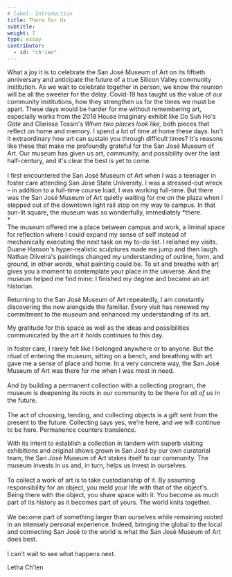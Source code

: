 ```yaml
---
# label: Introduction
title: There for Us
subtitle:
weight: 7
type: essay
contributor:
  - id: "ch'ien"
---
```


What a joy it is to celebrate the San José Museum of Art on its fiftieth anniversary and anticipate the future of a true Silicon Valley community institution. As we wait to celebrate together in person, we know the reunion will be all the sweeter for the delay. Covid-19 has taught us the value of our community institutions, how they strengthen us for the times we must be apart. These days would be harder for me without remembering art, especially works from the 2018 House Imaginary exhibit like Do Suh Ho's *Gate* and Clarissa Tossin's *When two places look like,* both pieces that reflect on home and memory. I spend a lot of time at home these days. Isn't it extraordinary how art can sustain you through difficult times? It's reasons like these that make me profoundly grateful for the San José Museum of Art. Our museum has given us art, community, and possibility over the last half-century, and it's clear the best is yet to come.\
\
I first encountered the San José Museum of Art when I was a teenager in foster care attending San José State University. I was a stressed-out wreck – in addition to a full-time course load, I was working full-time. But there was the San José Museum of Art quietly waiting for me on the plaza when I stepped out of the downtown light rail stop on my way to campus. In that sun-lit square, the museum was so wonderfully, immediately *there.\
*\
The museum offered me a place between campus and work, a liminal space for reflection where I could expand my sense of self instead of mechanically executing the next task on my to-do list. I relished my visits. Duane Hanson's hyper-realistic sculptures made me jump and then laugh. Nathan Oliveira's paintings changed my understanding of outline, form, and ground, in other words, what painting could be. To sit and breathe with art gives you a moment to contemplate your place in the universe. And the museum helped me find mine: I finished my degree and became an art historian.

Returning to the San José Museum of Art repeatedly, I am constantly discovering the new alongside the familiar. Every visit has renewed my commitment to the museum and enhanced my understanding of its art.

My gratitude for this space as well as the ideas and possibilities communicated by the art it holds continues to this day.

In foster care, I rarely felt like I belonged anywhere or to anyone. But the ritual of entering the museum, sitting on a bench, and breathing with art gave me a sense of place and home. In a very concrete way, the San José Museum of Art was there for me when I was most in need.\
\
And by building a permanent collection with a collecting program, the museum is deepening its roots in our community to be there for *all of us* in the future.\
\
The act of choosing, tending, and collecting objects is a gift sent from the present to the future. Collecting says yes, we're here, and we will continue to be here. Permanence counters transience.

With its intent to establish a collection in tandem with superb visiting exhibitions and original shows grown in San José by our own curatorial team, the San José Museum of Art stakes itself to our community. The museum invests in us and, in turn, helps us invest in ourselves.\
\
To collect a work of art is to take custodianship of it. By assuming responsibility for an object, you meld your life with that of the object's. Being there with the object, you share space with it. You become as much part of its history as it becomes part of yours. The world knits together.\
\
We become part of something larger than ourselves while remaining rooted in an intensely personal experience. Indeed, bringing the global to the local and connecting San José to the world is what the San José Museum of Art does best.\
\
I can't wait to see what happens next.

Letha Ch'ien
